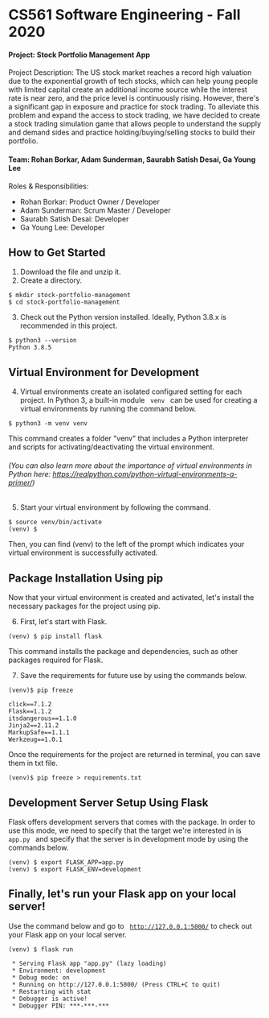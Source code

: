 # CS561 Software Engineering - Fall 2020
#### Project: Stock Portfolio Management App 
Project Description: The US stock market reaches a record high valuation due to the exponential growth of tech stocks, which can help young people with limited capital create an additional income source while the interest rate is near zero, and the price level is continuously rising. However, there's a significant gap in exposure and practice for stock trading. To alleviate this problem and expand the access to stock trading, we have decided to create a stock trading simulation game that allows people to understand the supply and demand sides and practice holding/buying/selling stocks to build their portfolio.
#### Team: Rohan Borkar, Adam Sunderman, Saurabh Satish Desai, Ga Young Lee
Roles & Responsibilities: 
* Rohan Borkar: Product Owner / Developer
* Adam Sunderman: Scrum Master / Developer
* Saurabh Satish Desai: Developer
* Ga Young Lee: Developer

## How to Get Started
1. Download the file and unzip it.
2. Create a directory.

```terminal
$ mkdir stock-portfolio-management
$ cd stock-portfolio-management
```

3. Check out the Python version installed. Ideally, Python 3.8.x is recommended in this project.
```terminal
$ python3 --version
Python 3.8.5
```
## Virtual Environment for Development
4. Virtual environments create an isolated configured setting for each project. In Python 3, a built-in module <code> venv </code> can be used for creating a virtual environments by running the command below.
```terminal
$ python3 -m venv venv
```
This command creates a folder "venv" that includes a Python interpreter and scripts for activating/deactivating the virtual environment. 
###### (You can also learn more about the importance of virtual environments in Python here: https://realpython.com/python-virtual-environments-a-primer/)


5. Start your virtual environment by following the command. 
```terminal
$ source venv/bin/activate
(venv) $
```
Then, you can find (venv) to the left of the prompt which indicates your virtual environment is successfully activated.

## Package Installation Using pip
Now that your virtual environment is created and activated, let's install the necessary packages for the project using pip. 

6. First, let's start with Flask.
```terminal
(venv) $ pip install flask
```
This command installs the package and dependencies, such as other packages required for Flask.

7. Save the requirements for future use by using the commands below.
```terminal
(venv)$ pip freeze

click==7.1.2
Flask==1.1.2
itsdangerous==1.1.0
Jinja2==2.11.2
MarkupSafe==1.1.1
Werkzeug==1.0.1
```
Once the requirements for the project are returned in terminal, you can save them in txt file.
```terminal
(venv)$ pip freeze > requirements.txt
```
## Development Server Setup Using Flask
Flask offers development servers that comes with the package. In order to use this mode, we need to specify that the target we're interested in is <code> app.py </code> and specify that the server is in development mode by using the commands below. 
```terminal
(venv) $ export FLASK_APP=app.py
(venv) $ export FLASK_ENV=development
```

## Finally, let's run your Flask app on your local server!
Use the command below and go to <code> http://127.0.0.1:5000/</code> to check out your Flask app on your local server. 

```terminal
(venv) $ flask run

 * Serving Flask app "app.py" (lazy loading)
 * Environment: development
 * Debug mode: on
 * Running on http://127.0.0.1:5000/ (Press CTRL+C to quit)
 * Restarting with stat
 * Debugger is active!
 * Debugger PIN: ***-***-***
```


